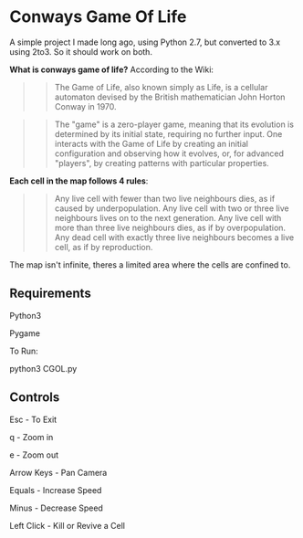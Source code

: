 # Conways Game Of Life
A simple project I made long ago, using Python 2.7, but converted to 3.x using 2to3.
So it should work on both.

**What is conways game of life?** According to the Wiki:

>> The Game of Life, also known simply as Life, is a cellular automaton devised by the British mathematician John Horton Conway in 1970.

>>The "game" is a zero-player game, meaning that its evolution is determined by its initial state, requiring no further input. One interacts with the Game of Life by creating an initial configuration and observing how it evolves, or, for advanced "players", by creating patterns with particular properties.

**Each cell in the map follows 4 rules**:

>>Any live cell with fewer than two live neighbours dies, as if caused by underpopulation.
Any live cell with two or three live neighbours lives on to the next generation.
Any live cell with more than three live neighbours dies, as if by overpopulation.
Any dead cell with exactly three live neighbours becomes a live cell, as if by reproduction.

The map isn't infinite, theres a limited area where the cells are confined to.

## Requirements

Python3

Pygame

To Run:

python3 CGOL.py


## Controls

Esc        - To Exit

  q        - Zoom in

  e        - Zoom out

Arrow Keys - Pan Camera

Equals     - Increase Speed

Minus      - Decrease Speed

Left Click - Kill or Revive a Cell


